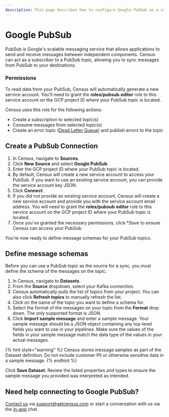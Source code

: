 ```yaml
---
description: This page describes how to configure Google PubSub as a source for Census.
---
```


# Google PubSub

PubSub is Google's scalable messaging service that allows applications to send and receive messages between independent components. Census can act as a subscriber to a PubSub topic, allowing you to sync messages from PubSub to your destinations.

### Permissions

To read data from your PubSub, Census will automatically generate a new service account. You'll need to grant the **roles/pubsub.editor** role to this service account on the GCP project ID where your PubSub topic is located.

Census uses this role for the following actions:
- Create a subscription to selected topic(s)
- Consume messages from selected topic(s)
- Create an error topic ([Dead Letter Queue](https://aws.amazon.com/what-is/dead-letter-queue/)) and publish errors to the topic


## Create a PubSub Connection

1. In Census, navigate to **Sources**.
2. Click **New Source** and select **Google PubSub**.
3. Enter the GCP project ID where your PubSub topic is located.
4. By default, Census will create a new service account to access your PubSub. If you want to use an existing service account, you can provide the service account key JSON.
5. Click **Connect**.
6. If you did not provide an existing service account, Census will create a new service account and provide you with the service account email address. You will need to grant the **roles/pubsub.editor** role to this service account on the GCP project ID where your PubSub topic is located.
7. Once you've granted the necessary permissions, click **Save* to ensure Census can access your PubSub.

You're now ready to define message schemas for your PubSub topics.

## Define message schemas

Before you can use a PubSub topic as the source for a sync, you must define the schema of the messages on the topic.

1. In Census, navigate to **Datasets**.
2. From the **Source** dropdown, select your Kafka connection.
3. Census automatically pulls the list of topics from your project. You can also click **Refresh topics** to manually refresh the list.
4. Click on the name of the topic you want to define a schema for.
5. Select the format of the messages on your topic from the **Format** drop down. The only supported format is JSON.
6. Click **Import sample message** and enter a sample message. Your sample message should be a JSON object containing any top-level fields you want to use in your pipelines. Make sure the values of the fields in your sample message match the data type of the values in your actual messages.

{% hint style="warning" %}
Census stores message samples as part of the Dataset definition. Do not include customer PII or otherwise sensitive data in a sample message.
{% endhint %}

Click **Save Dataset**. Review the listed properties and types to ensure the sample message you provided was interpreted as intended.

## Need help connecting to Google PubSub?

[Contact us](mailto:support@getcensus.com) via support@getcensus.com or start a conversation with us via the [in-app](https://app.getcensus.com) chat.
